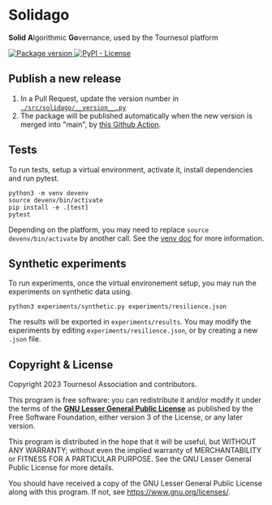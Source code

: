 # Solidago
**Solid** **A**lgorithmic **Go**vernance, used by the Tournesol platform

<a href="https://pypi.org/project/solidago" target="_blank">
    <img src="https://img.shields.io/pypi/v/solidago?color=%2334D058" alt="Package version">
</a>
<a href="#copyright--license">
    <img alt="PyPI - License" src="https://img.shields.io/pypi/l/solidago">
</a>


## Publish a new release

1. In a Pull Request, update the version number in [`./src/solidago/__version__.py`](./src/solidago/__version__.py)
2. The package will be published automatically when the new version is merged into "main", by [this Github Action](../.github/workflows/solidago-publish.yml).

## Tests

To run tests, setup a virtual environment, activate it, install dependencies and run pytest.
```
python3 -m venv devenv
source devenv/bin/activate
pip install -e .[test]
pytest
```
Depending on the platform, you may need to replace ```source devenv/bin/activate``` by another call.
See the [venv doc](https://docs.python.org/3/library/venv.html#how-venvs-work) for more information.

## Synthetic experiments

To run experiments, once the virtual environement setup, you may run the experiments on synthetic data using.
```
python3 experiments/synthetic.py experiments/resilience.json
```
The results will be exported in ```experiments/results```.
You may modify the experiments by editing ```experiments/resilience.json```, 
or by creating a new ```.json``` file.


## Copyright & License

Copyright 2023 Tournesol Association and contributors.

This program is free software: you can redistribute it and/or modify it under the terms of the [**GNU Lesser General Public License**](./LICENSE.LESSER) as published by the Free Software Foundation, either version 3 of the License, or any later version.

This program is distributed in the hope that it will be useful, but WITHOUT ANY WARRANTY; without even the implied warranty of MERCHANTABILITY or FITNESS FOR A PARTICULAR PURPOSE. See the GNU Lesser General Public License for more details.

You should have received a copy of the GNU Lesser General Public License along with this program. If not, see https://www.gnu.org/licenses/.
